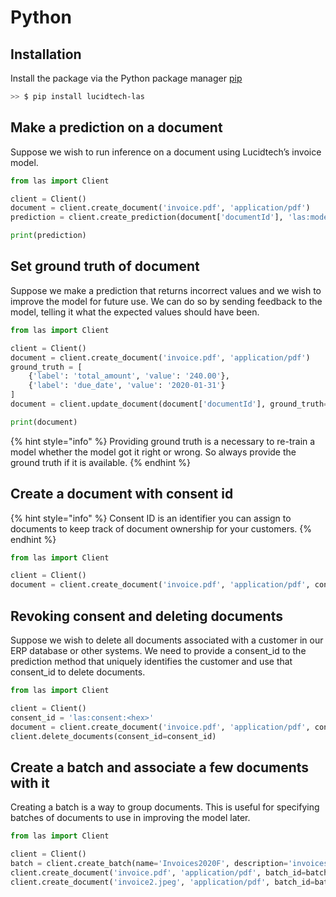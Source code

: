 # Python

## Installation

Install the package via the Python package manager [pip](https://pip.pypa.io/en/stable/)

```bash
>> $ pip install lucidtech-las
```

## Make a prediction on a document

Suppose we wish to run inference on a document using Lucidtech’s invoice model.

```python
from las import Client

client = Client()
document = client.create_document('invoice.pdf', 'application/pdf')
prediction = client.create_prediction(document['documentId'], 'las:model:<hex>')

print(prediction)
```

## Set ground truth of document

Suppose we make a prediction that returns incorrect values and we wish to improve the model for future use. 
We can do so by sending feedback to the model, telling it what the expected values should have been.

```python
from las import Client

client = Client()
document = client.create_document('invoice.pdf', 'application/pdf')
ground_truth = [
    {'label': 'total_amount', 'value': '240.00'},
    {'label': 'due_date', 'value': '2020-01-31'}
]
document = client.update_document(document['documentId'], ground_truth=ground_truth)

print(document)
```

{% hint style="info" %}
Providing ground truth is a necessary to re-train a model whether the model got it right or wrong. So always provide 
the ground truth if it is available.
{% endhint %}

## Create a document with consent id

{% hint style="info" %}
Consent ID is an identifier you can assign to documents to keep track of document ownership for your customers.
{% endhint %}

```python
from las import Client

client = Client()
document = client.create_document('invoice.pdf', 'application/pdf', consent_id='las:consent:<hex>')
```

## Revoking consent and deleting documents

Suppose we wish to delete all documents associated with a customer in our ERP database or other systems. We need to provide a consent\_id to the prediction method that uniquely identifies the customer and use that consent\_id to delete documents.

```python
from las import Client

client = Client()
consent_id = 'las:consent:<hex>'
document = client.create_document('invoice.pdf', 'application/pdf', consent_id=consent_id)
client.delete_documents(consent_id=consent_id)
```

## Create a batch and associate a few documents with it

Creating a batch is a way to group documents. This is useful for specifying batches of documents to use in improving the
model later.

```python
from las import Client

client = Client()
batch = client.create_batch(name='Invoices2020F', description='invoices from fall 2020')
client.create_document('invoice.pdf', 'application/pdf', batch_id=batch['batchId'])
client.create_document('invoice2.jpeg', 'application/pdf', batch_id=batch['batchId'])
```

